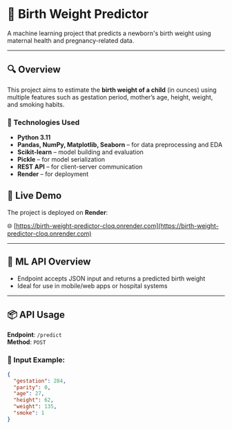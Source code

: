# 🍼 Birth Weight Predictor

A machine learning project that predicts a newborn's birth weight using maternal health and pregnancy-related data.

---

## 🔍 Overview

This project aims to estimate the **birth weight of a child** (in ounces) using multiple features such as gestation period, mother’s age, height, weight, and smoking habits.

### 🔧 Technologies Used

- **Python 3.11**  
- **Pandas, NumPy, Matplotlib, Seaborn** – for data preprocessing and EDA  
- **Scikit-learn** – model building and evaluation  
- **Pickle** – for model serialization  
- **REST API** – for client-server communication   
- **Render** – for deployment 

## 🚀 Live Demo

The project is deployed on **Render**:

🌐 [https://birth-weight-predictor-cloq.onrender.com](https://birth-weight-predictor-cloq.onrender.com)

---

## 🔁 ML API Overview

- Endpoint accepts JSON input and returns a predicted birth weight  
- Ideal for use in mobile/web apps or hospital systems

---

## 📦 API Usage

**Endpoint**: `/predict`  
**Method**: `POST`  

### 🔽 Input Example:
```json
{
  "gestation": 284,
  "parity": 0,
  "age": 27,
  "height": 62,
  "weight": 135,
  "smoke": 1
}
